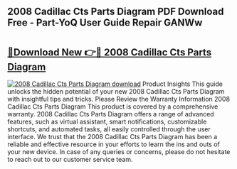 ## 2008 Cadillac Cts Parts Diagram PDF Download Free - Part-YoQ User Guide Repair GANWw

# <h2><a href="http://dfo7st.blite.top/?on=2008+Cadillac+Cts+Parts+Diagram">🔗Download New 👉🔴 2008 Cadillac Cts Parts Diagram</a></h2>

[![2008 Cadillac Cts Parts Diagram download](https://i.imgur.com/lujVjoI.png)](http://dfo7st.blite.top/?on=2008+Cadillac+Cts+Parts+Diagram)
Product Insights This guide unlocks the hidden potential of your new 2008 Cadillac Cts Parts Diagram with insightful tips and tricks. Please Review the Warranty Information 2008 Cadillac Cts Parts Diagram This product is covered by a comprehensive warranty. 2008 Cadillac Cts Parts Diagram offers a range of advanced features, such as virtual assistant, smart notifications, customizable shortcuts, and automated tasks, all easily controlled through the user interface. We trust that the 2008 Cadillac Cts Parts Diagram has been a reliable and effective resource in your efforts to learn the ins and outs of your new device. In case of any queries or concerns, please do not hesitate to reach out to our customer service team.
